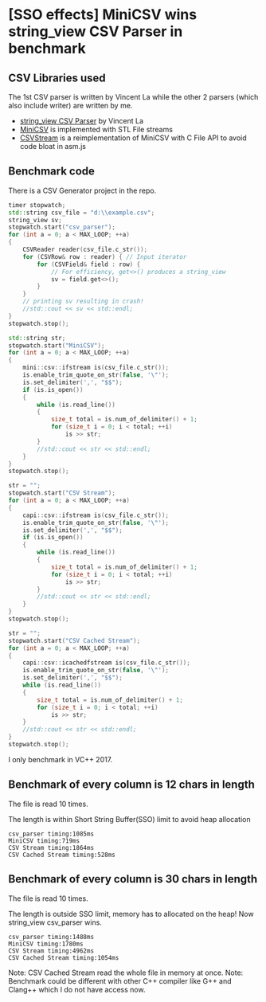 # [SSO effects] MiniCSV wins string_view CSV Parser in benchmark

## CSV Libraries used

The 1st CSV parser is written by Vincent La while the other 2 parsers (which also include writer) are written by me.

* [string_view CSV Parser](https://github.com/vincentlaucsb/csv-parser) by Vincent La
* [MiniCSV](https://github.com/shaovoon/minicsv) is implemented with STL File streams
* [CSVStream](https://github.com/shaovoon/csv_stream) is a reimplementation of MiniCSV with C File API to avoid code bloat in asm.js

## Benchmark code

There is a CSV Generator project in the repo.

```Cpp
timer stopwatch;
std::string csv_file = "d:\\example.csv";
string_view sv;
stopwatch.start("csv_parser");
for (int a = 0; a < MAX_LOOP; ++a)
{
    CSVReader reader(csv_file.c_str());
    for (CSVRow& row : reader) { // Input iterator
        for (CSVField& field : row) {
            // For efficiency, get<>() produces a string_view
            sv = field.get<>();
        }
    }
    // printing sv resulting in crash!
    //std::cout << sv << std::endl;
}
stopwatch.stop();

std::string str;
stopwatch.start("MiniCSV");
for (int a = 0; a < MAX_LOOP; ++a)
{
    mini::csv::ifstream is(csv_file.c_str());
    is.enable_trim_quote_on_str(false, '\"');
    is.set_delimiter(',', "$$");
    if (is.is_open())
    {
        while (is.read_line())
        {
            size_t total = is.num_of_delimiter() + 1;
            for (size_t i = 0; i < total; ++i)
                is >> str;
        }
        //std::cout << str << std::endl;
    }
}
stopwatch.stop();

str = "";
stopwatch.start("CSV Stream");
for (int a = 0; a < MAX_LOOP; ++a)
{
    capi::csv::ifstream is(csv_file.c_str());
    is.enable_trim_quote_on_str(false, '\"');
    is.set_delimiter(',', "$$");
    if (is.is_open())
    {
        while (is.read_line())
        {
            size_t total = is.num_of_delimiter() + 1;
            for (size_t i = 0; i < total; ++i)
                is >> str;
        }
        //std::cout << str << std::endl;
    }
}
stopwatch.stop();

str = "";
stopwatch.start("CSV Cached Stream");
for (int a = 0; a < MAX_LOOP; ++a)
{
    capi::csv::icachedfstream is(csv_file.c_str());
    is.enable_trim_quote_on_str(false, '\"');
    is.set_delimiter(',', "$$");
    while (is.read_line())
    {
        size_t total = is.num_of_delimiter() + 1;
        for (size_t i = 0; i < total; ++i)
            is >> str;
    }
    //std::cout << str << std::endl;
}
stopwatch.stop();
```

I only benchmark in VC++ 2017.

## Benchmark of every column is 12 chars in length

The file is read 10 times.

The length is within Short String Buffer(SSO) limit to avoid heap allocation

```
csv_parser timing:1085ms
MiniCSV timing:719ms
CSV Stream timing:1864ms
CSV Cached Stream timing:528ms
```

## Benchmark of every column is 30 chars in length

The file is read 10 times.

The length is outside SSO limit, memory has to allocated on the heap! Now string_view csv_parser wins.

```
csv_parser timing:1488ms
MiniCSV timing:1780ms
CSV Stream timing:4962ms
CSV Cached Stream timing:1054ms
```

Note: CSV Cached Stream read the whole file in memory at once.
Note: Benchmark could be different with other C++ compiler like G++ and Clang++ which I do not have access now.